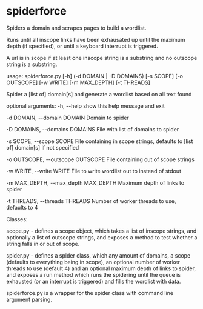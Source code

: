 # spiderforce
Spiders a domain and scrapes pages to build a wordlist.

Runs until all inscope links have been exhausated up until the maximum depth (if specified), or until a keyboard interrupt is triggered.

A url is in scope if at least one inscope string is a substring and no outscope string is a substring.

usage: spiderforce.py [-h] (-d DOMAIN | -D DOMAINS) [-s SCOPE] [-o OUTSCOPE]
                      [-w WRITE] [-m MAX_DEPTH] [-t THREADS]

Spider a [list of] domain[s] and generate a wordlist based on all text found

optional arguments:
  -h, --help            show this help message and exit
  
  -d DOMAIN, --domain DOMAIN
                        Domain to spider
			
  -D DOMAINS, --domains DOMAINS
                        File with list of domains to spider
			
  -s SCOPE, --scope SCOPE
                        File containing in scope strings, defaults to [list of]
                        domain[s] if not specified
			
  -o OUTSCOPE, --outscope OUTSCOPE
                        File containing out of scope strings
			
  -w WRITE, --write WRITE
                        File to write wordlist out to instead of stdout
			
  -m MAX_DEPTH, --max_depth MAX_DEPTH
                        Maximum depth of links to spider
			
  -t THREADS, --threads THREADS
                        Number of worker threads to use, defaults to 4

Classes:

   scope.py - defines a scope object, which takes a list of inscope strings, and optionally a list of outscope strings, and exposes a method to test whether a string falls in or out of scope.

   spider.py - defines a spider class, which any amount of domains, a scope (defaults to everything being in scope), an optional number of worker threads to use (default 4) and an optional maximum depth of links to spider, and exposes a run method which runs the spidering until the queue is exhausted (or an interrupt is triggered) and fills the wordlist with data.
	

spiderforce.py is a wrapper for the spider class with command line argument parsing.
